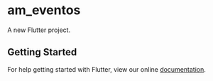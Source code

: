 # am_eventos

A new Flutter project.

## Getting Started

For help getting started with Flutter, view our online
[documentation](https://flutter.io/).
